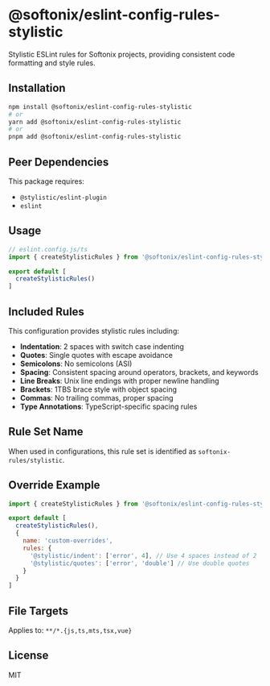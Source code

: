 # @softonix/eslint-config-rules-stylistic

Stylistic ESLint rules for Softonix projects, providing consistent code formatting and style rules.

## Installation

```bash
npm install @softonix/eslint-config-rules-stylistic
# or
yarn add @softonix/eslint-config-rules-stylistic
# or
pnpm add @softonix/eslint-config-rules-stylistic
```

## Peer Dependencies

This package requires:
- `@stylistic/eslint-plugin`
- `eslint`

## Usage

```js
// eslint.config.js/ts
import { createStylisticRules } from '@softonix/eslint-config-rules-stylistic'

export default [
  createStylisticRules()
]
```

## Included Rules

This configuration provides stylistic rules including:

- **Indentation**: 2 spaces with switch case indenting
- **Quotes**: Single quotes with escape avoidance
- **Semicolons**: No semicolons (ASI)
- **Spacing**: Consistent spacing around operators, brackets, and keywords
- **Line Breaks**: Unix line endings with proper newline handling
- **Brackets**: 1TBS brace style with object spacing
- **Commas**: No trailing commas, proper spacing
- **Type Annotations**: TypeScript-specific spacing rules

## Rule Set Name

When used in configurations, this rule set is identified as `softonix-rules/stylistic`.

## Override Example

```js
import { createStylisticRules } from '@softonix/eslint-config-rules-stylistic'

export default [
  createStylisticRules(),
  {
    name: 'custom-overrides',
    rules: {
      '@stylistic/indent': ['error', 4], // Use 4 spaces instead of 2
      '@stylistic/quotes': ['error', 'double'] // Use double quotes
    }
  }
]
```

## File Targets

Applies to: `**/*.{js,ts,mts,tsx,vue}`

## License

MIT